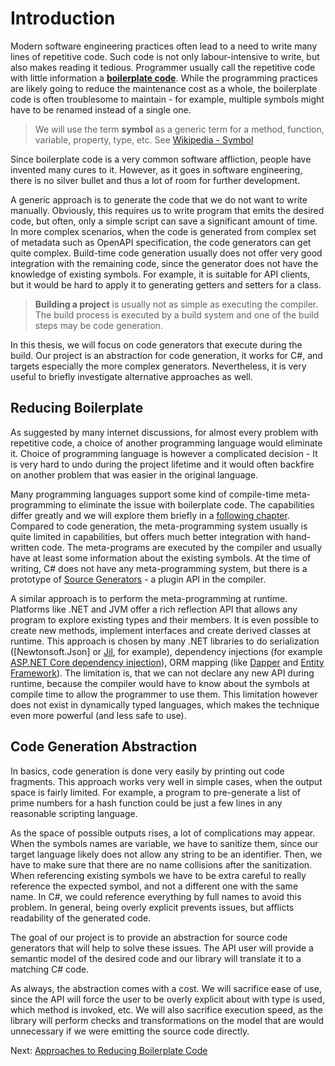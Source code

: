 # Introduction

Modern software engineering practices often lead to a need to write many lines of repetitive code.
Such code is not only labour-intensive to write, but also makes reading it tedious.
Programmer usually call the repetitive code with little information a [**boilerplate code**](https://en.wikipedia.org/wiki/Boilerplate_code).
While the programming practices are likely going to reduce the maintenance cost as a whole,
the boilerplate code is often troublesome to maintain -
for example, multiple symbols might have to be renamed instead of a single one.

> We will use the term **symbol** as a generic term for a method, function, variable, property, type, etc.
> See [Wikipedia - Symbol](https://en.wikipedia.org/wiki/Symbol_(programming))

Since boilerplate code is a very common software affliction, people have invented many cures to it.
However, as it goes in software engineering, there is no silver bullet and thus a lot of room for further development.

A generic approach is to generate the code that we do not want to write manually.
Obviously, this requires us to write program that emits the desired code, but often, only a simple script can save a significant amount of time.
In more complex scenarios, when the code is generated from complex set of metadata such as OpenAPI specification, the code generators can get quite complex.
Build-time code generation usually does not offer very good integration with the remaining code, since the generator does not have the knowledge of existing symbols.
For example, it is suitable for API clients, but it would be hard to apply it to generating getters and setters for a class.

> **Building a project** is usually not as simple as executing the compiler.
> The build process is executed by a build system and one of the build steps may be code generation.

In this thesis, we will focus on code generators that execute during the build.
Our project is an abstraction for code generation, it works for C#, and targets especially the more complex generators.
Nevertheless, it is very useful to briefly investigate alternative approaches as well.

## Reducing Boilerplate

As suggested by many internet discussions, for almost every problem with repetitive code, a choice of another programming language would eliminate it.
Choice of programming language is however a complicated decision -
It is very hard to undo during the project lifetime and it would often backfire on another problem that was easier in the original language.

Many programming languages support some kind of compile-time meta-programming to eliminate the issue with boilerplate code.
The capabilities differ greatly and we will explore them briefly in a [following chapter](./approaches.md).
Compared to code generation, the meta-programming system usually is quite limited in capabilities, but offers much better integration with hand-written code.
The meta-programs are executed by the compiler and usually have at least some information about the existing symbols.
At the time of writing, C# does not have any meta-programming system, but there is a prototype of [Source Generators](https://devblogs.microsoft.com/dotnet/introducing-c-source-generators/) - a plugin API in the compiler.

A similar approach is to perform the meta-programming at runtime.
Platforms like .NET and JVM offer a rich reflection API that allows any program to explore existing types and their members.
It is even possible to create new methods, implement interfaces and create derived classes at runtime.
This approach is chosen by many .NET libraries to do serialization ([Newtonsoft.Json] or [Jil](https://github.com/kevin-montrose/Jil), for example), dependency injections (for example [ASP.NET Core dependency injection](https://docs.microsoft.com/en-us/aspnet/core/fundamentals/dependency-injection?view=aspnetcore-3.1)), ORM mapping (like [Dapper](https://github.com/StackExchange/Dapper) and [Entity Framework](https://github.com/dotnet/efcore)).
The limitation is, that we can not declare any new API during runtime, because the compiler would have to know about the symbols at compile time to allow the programmer to use them.
This limitation however does not exist in dynamically typed languages, which makes the technique even more powerful (and less safe to use).

## Code Generation Abstraction

In basics, code generation is done very easily by printing out code fragments.
This approach works very well in simple cases, when the output space is fairly limited.
For example, a program to pre-generate a list of prime numbers for a hash function could be just a few lines in any reasonable scripting language.

As the space of possible outputs rises, a lot of complications may appear.
When the symbols names are variable, we have to sanitize them, since our target language likely does not allow any string to be an identifier.
Then, we have to make sure that there are no name collisions after the sanitization.
When referencing existing symbols we have to be extra careful to really reference the expected symbol, and not a different one with the same name.
In C#, we could reference everything by full names to avoid this problem.
In general, being overly explicit prevents issues, but afflicts readability of the generated code.

The goal of our project is to provide an abstraction for source code generators that will help to solve these issues.
The API user will provide a semantic model of the desired code and our library will translate it to a matching C# code.

As always, the abstraction comes with a cost.
We will sacrifice ease of use, since the API will force the user to be overly explicit about with type is used, which method is invoked, etc.
We will also sacrifice execution speed, as the library will perform checks and transformations on the model that are would unnecessary if we were emitting the source code directly.

Next: [Approaches to Reducing Boilerplate Code](./approaches.md)
